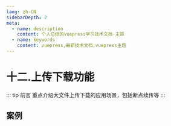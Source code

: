 ```yaml
---
lang: zh-CN
sidebarDepth: 2
meta:
  - name: description
    content: 个人总结的vuepress学习技术文档-主题
  - name: keywords
    content: vuepress,最新技术文档,vuepress主题
---
```


# 十二.上传下载功能

::: tip 前言
重点介绍大文件上传下载的应用场景，包括断点续传等
:::

## 案例

